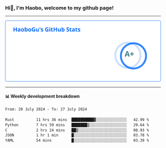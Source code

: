 <!--<h2 align="center"> Hi👋, I'm Haobo, welcome to my github page! </h2>-->
### Hi👋, I'm Haobo, welcome to my github page!
-------

<img href="https://github.com/HaoboGu" src="assets/stats.svg" alt="github stats" /> 

-------

#### 📊 **Weekly development breakdown**
<!--START_SECTION:waka-->

```txt
From: 20 July 2024 - To: 27 July 2024

Rust          11 hrs 36 mins  ██████████▓░░░░░░░░░░░░░░   42.99 %
Python        7 hrs 59 mins   ███████▒░░░░░░░░░░░░░░░░░   29.64 %
C             2 hrs 24 mins   ██▒░░░░░░░░░░░░░░░░░░░░░░   08.93 %
JSON          1 hr 1 min      █░░░░░░░░░░░░░░░░░░░░░░░░   03.78 %
YAML          54 mins         █░░░░░░░░░░░░░░░░░░░░░░░░   03.39 %
```

<!--END_SECTION:waka-->
<!--
backup url: https://github-readme-status-dusky-ten.vercel.app/api?username=HaoboGu&count_private=true&show_icons=true&theme=transparent&border_color=2f80ed
-->
<!--
**HaoboGu/HaoboGu** is a ✨ _special_ ✨ repository because its `README.md` (this file) appears on your GitHub profile.

Here are some ideas to get you started:

- 🔭 I’m currently working on AI-assisted programming tools
- 🌱 I’m currently learning ...
- 👯 I’m looking to collaborate on ...
- 🤔 I’m looking for help with ...
- 💬 Ask me about ...
- 📫 How to reach me: ...
- 😄 Pronouns: ...
- ⚡ Fun fact: ...
-->
